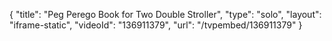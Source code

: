 {
    "title": "Peg Perego Book for Two Double Stroller",
    "type": "solo",
    "layout": "iframe-static",
    "videoId": "136911379",
    "url": "\/tvpembed\/136911379"
}